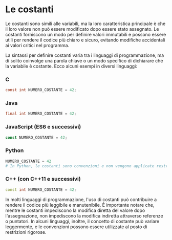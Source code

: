 # Le costanti

Le costanti sono simili alle variabili, ma la loro caratteristica principale è che il loro valore non può essere modificato dopo essere stato assegnato. Le costanti forniscono un modo per definire valori immutabili e possono essere utili per rendere il codice più chiaro e sicuro, evitando modifiche accidentali ai valori critici nel programma.

La sintassi per definire costanti varia tra i linguaggi di programmazione, ma di solito coinvolge una parola chiave o un modo specifico di dichiarare che la variabile è costante. Ecco alcuni esempi in diversi linguaggi:

### C

```c
const int NUMERO_COSTANTE = 42;
```

### Java

```java
final int NUMERO_COSTANTE = 42;
```

### JavaScript (ES6 e successivi)

```javascript
const NUMERO_COSTANTE = 42;
```

### Python

```python
NUMERO_COSTANTE = 42
# In Python, le costanti sono convenzioni e non vengono applicate restrizioni effettive al loro valore.
```

### C++ (con C++11 e successivi)

```cpp
const int NUMERO_COSTANTE = 42;
```

In molti linguaggi di programmazione, l'uso di costanti può contribuire a rendere il codice più leggibile e manutenibile. È importante notare che, mentre le costanti impediscono la modifica diretta del valore dopo l'assegnazione, non impediscono la modifica indiretta attraverso referenze o puntatori. In alcuni linguaggi, inoltre, il concetto di costante può variare leggermente, e le convenzioni possono essere utilizzate al posto di restrizioni rigorose.
